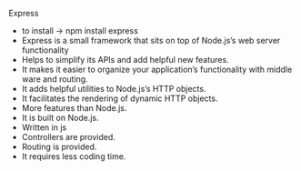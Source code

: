 Express

- to install -> npm install express
-  Express is a small framework that sits on top of Node.js’s web server functionality 
- Helps to simplify its APIs and add helpful new features.
- It makes it easier to organize your application’s functionality with middle ware and routing.
- It adds helpful utilities to Node.js’s HTTP objects.
- It facilitates the rendering of dynamic HTTP objects.
- More features than Node.js.
- 	It is built on Node.js.
- Written in js
- Controllers are provided.
- Routing is provided.
- It requires less coding time.



